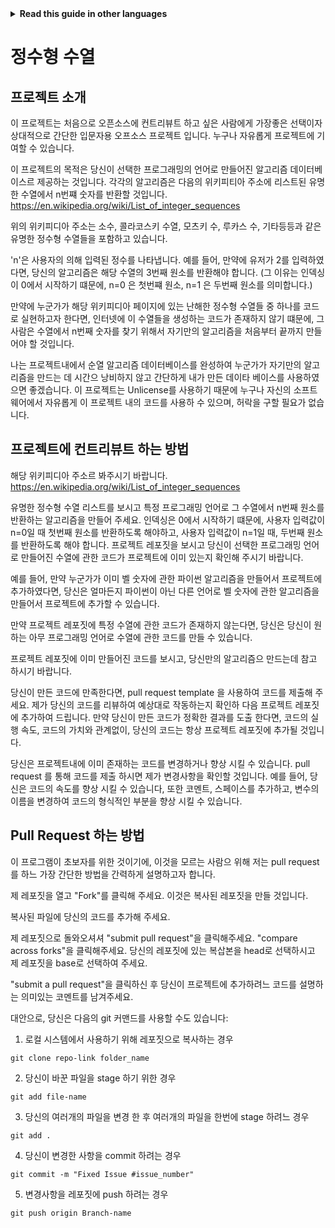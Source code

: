 <!-- Do not translate this -->
<details>
<summary>
<strong> Read this guide in other languages </strong>
</summary>
    <ul>
        <li><a href="https://github.com/Twiggecode/Integer-Sequences/blob/main/README.md"> English </a></li>
        <li><a href="https://github.com/Twiggecode/Integer-Sequences/blob/main/README%20Translations/README_IT.md"> Italian </a></li>
        <li><a href="https://github.com/Twiggecode/Integer-Sequences/blob/main/README%20Translations/README_HINDI.md"> Hindi </a></li>
        <li><a href="https://github.com/Twiggecode/Integer-Sequences/blob/main/README%20Translations/README_CN.md"> Chinese </a></li>
        <li><a href="https://github.com/Twiggecode/Integer-Sequences/blob/main/README%20Translations/README_FR.md"> French </a></li>
        <li><a href="https://github.com/Twiggecode/Integer-Sequences/blob/main/README%20Translations/README_ID.md"> Indonesian </a></li>
        <li><a href="https://github.com/Twiggecode/Integer-Sequences/blob/main/README%20Translations/README_KR.md"> Korean </a></li>
        <li><a href="https://github.com/Twiggecode/Integer-Sequences/blob/main/README%20Translations/README_PT.md"> Portuguese </a></li>
        <li><a href="https://github.com/Twiggecode/Integer-Sequences/blob/main/README%20Translations/README_RO.md"> Romanian </a></li>
        <li><a href="https://github.com/Twiggecode/Integer-Sequences/blob/main/README%20Translations/README_RU.md"> Russian </a></li>
        <li><a href="https://github.com/Twiggecode/Integer-Sequences/blob/main/README%20Translations/README_ES.md"> Spanish </a></li>
        <li><a href="https://github.com/Twiggecode/Integer-Sequences/blob/main/README%20Translations/README_AR.md"> Arabic </a></li>
        
</details>
<!-- Do not translate this -->

# 정수형 수열

## 프로젝트 소개 

이 프로젝트는 처음으로 오픈소스에 컨트리뷰트 하고 싶은 사람에게 가장좋은 선택이자 상대적으로 간단한 입문자용 오프소스 프로젝트 입니다. 누구나 자유롭게 프로젝트에 기여할 수 있습니다.

이 프로젝트의 목적은 당신이 선택한 프로그래밍의 언어로 만들어진 알고리즘 데이터베이스르 제공하는 것입니다. 각각의 알고리즘은 다음의 위키피티아 주소에 리스트된 유명한 수열에서 n번쨰 숫자를 반환할 것입니다. https://en.wikipedia.org/wiki/List_of_integer_sequences

위의 위키피디아 주소는 소수, 콜라코스키 수열, 모츠키 수, 루카스 수, 기타등등과 같은 유명한 정수형 수열들을 포함하고 있습니다. 

'n'은 사용자의 의해 입력된 정수를 나타냅니다. 예를 들어, 만약에 유저가 2를 입력하였다면, 당신의 알고리즘은 해당 수열의 3번째 원소를 반환해야 합니다. (그 이유는 인덱싱이 0에서 시작하기 떄문에, n=0 은 첫번쨰 원소, n=1 은 두번째 원소를 의미합니다.)

만약에 누군가가 해당 위키피디아 페이지에 있는 난해한 정수형 수열들 중 하나를 코드로 실현하고자 한다면, 인터넷에 이 수열들을 생성하는 코드가 존재하지 않기 떄문에, 그 사람은 수열에서 n번째 숫자를 찾기 위해서 자기만의 알고리즘을 처음부터 끝까지 만들어야 할 것입니다. 

나는 프로젝트내에서 순열 알고리즘 데이터베이스를 완성하여 누군가가 자기만의 알고리즘을 만드는 데 시간으 낭비하지 않고 간단하게 내가 만든 데이타 베이스를 사용하였으면 좋겠습니다. 이 프로젝트는 Unlicense를 사용하기 때문에 누구나 자신의 소프트웨어에서 자유롭게 이 프로젝트 내의 코드를 사용하 수 있으며, 허락을 구할 필요가 없습니다.

## 프로젝트에 컨트리뷰트 하는 방법

해당 위키피디아 주소르 봐주시기 바랍니다.  https://en.wikipedia.org/wiki/List_of_integer_sequences

유명한 정수형 수열 리스트를 보시고 특정 프로그래밍 언어로 그 수열에서 n번째 원소를 반환하는 알고리즘을 만들어 주세요. 인덱싱은 0에서 시작하기 떄문에, 사용자 입력값이 n=0일 때 첫번째 원소를 반환하도록 해야하고, 사용자 입력값이 n=1일 때, 두번째 원소를 반환하도록 해야 합니다. 프로젝트 레포짓을 보시고 당신이 선택한 프로그래밍 언어로 만들어진 수열에 관한 코드가 프로젝트에 이미 있는지 확인해 주시기 바랍니다.

예를 들어, 만약 누군가가 이미 벨 숫자에 관한 파이썬 알고리즘을 만들어서 프로젝트에 추가하였다면, 당신은 얼마든지 파이썬이 아닌 다른 언어로 벨 숫자에 관한 알고리즘을 만들어서 프로젝트에 추가할 수 있습니다. 

만약 프로젝트 레포짓에 특정 수열에 관한 코드가 존재하지 않는다면, 당신은 당신이 원하는 아무 프로그래밍 언어로 수열에 관한 코드를 만들 수 있습니다.

프로젝트 레포짓에 이미 만들어진 코드를 보시고, 당신만의 알고리즘으 만드는데 참고 하시기 바랍니다.

당신이 만든 코드에 만족한다면, pull request template 을 사용하여 코드를 제출해 주세요. 제가 당신의 코드를 리뷰하여 예상대로 작동하는지 확인하 다음 프로젝트 레포짓에 추가하여 드립니다. 만약 당신이 만든 코드가 정확한 결과를 도출 한다면, 코드의 실행 속도, 코드의 가치와 관계없이, 당신의 코드는 항상 프로젝트 레포짓에 추가될 것입니다. 

당신은 프로젝트내에 이미 존재하는 코드를 변경하거나 향상 시킬 수 있습니다. pull request 를 통해 코드를 제출 하시면 제가 변경사항을 확인할 것입니다. 예를 들어, 당신은 코드의 속도를 향상 시킬 수 있습니다, 또한 코멘트, 스페이스를 추가하고, 변수의 이름을 변경하여 코드의 형식적인 부분을 향상 시킬 수 있습니다.



## Pull Request 하는 방법

이 프로그램이 초보자를 위한 것이기에, 이것을 모르는 사람으 위해 저는 pull request를 하느 가장 간단한 방법을 간력하게 설명하고자 합니다.

제 레포짓을 열고 "Fork"를 클릭해 주세요. 이것은 복사된 레포짓을 만들 것입니다.

복사된 파일에 당신의 코드를 추가해 주세요.

제 레포짓으로 돌와오셔셔 "submit pull request"을 클릭해주세요. "compare across forks"을 클릭해주세요. 당신의 레포짓에 있는 복삽본을 head로 선택하시고 제 레포짓을 base로 선택하여 주세요.

"submit a pull request"을 클릭하신 후 당신이 프로젝트에 추가하려느 코드를 설명하는 의미있는 코멘트를 남겨주세요.


대안으로, 당신은 다음의 git 커맨드를 사용할 수도 있습니다:

1. 로컬 시스템에서 사용하기 위해 레포짓으로 복사하는 경우

```git clone repo-link folder_name```

2. 당신이 바꾼 파일을 stage 하기 위한 경우

```git add file-name```
   
3. 당신의 여러개의 파일을 변경 한 후 여러개의 파일을 한번에 stage 하려느 경우

```git add .``` 

4. 당신이 변경한 사항을 commit 하려는 경우

```git commit -m "Fixed Issue #issue_number"```

5. 변경사항을 레포짓에 push 하려는 경우

```git push origin Branch-name```
